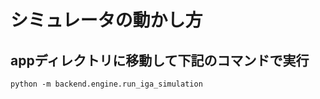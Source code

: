# シミュレータの動かし方
## appディレクトリに移動して下記のコマンドで実行
```tarminal
python -m backend.engine.run_iga_simulation
```